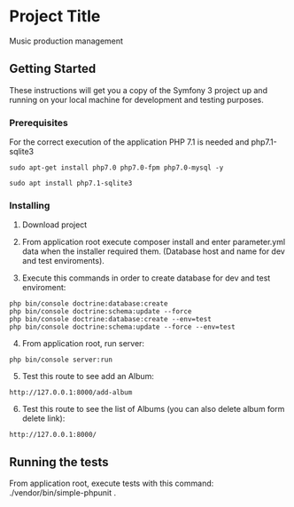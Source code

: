 # Project Title

Music production management

## Getting Started

These instructions will get you a copy of the Symfony 3 project up and running on your local machine for development and testing purposes.

### Prerequisites

For the correct execution of the application PHP 7.1 is needed and php7.1-sqlite3


```
sudo apt-get install php7.0 php7.0-fpm php7.0-mysql -y
```
```
sudo apt install php7.1-sqlite3
```

### Installing

1. Download project

2. From application root execute composer install and enter parameter.yml data when the installer required them. (Database host and name for dev and test enviroments).

3. Execute this commands in order to create database for dev and test enviroment:

```
php bin/console doctrine:database:create
php bin/console doctrine:schema:update --force
php bin/console doctrine:database:create --env=test
php bin/console doctrine:schema:update --force --env=test

```


4. From application root, run server:

```
php bin/console server:run
```

5. Test this route to see add an Album:

```
http://127.0.0.1:8000/add-album
```

6. Test this route to see the list of Albums (you can also delete album form delete link):

```
http://127.0.0.1:8000/
```


## Running the tests

From application root, execute tests with this command: ./vendor/bin/simple-phpunit .


